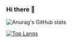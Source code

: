 ### Hi there 👋

![Anurag's GitHub stats](https://github-readme-stats.vercel.app/api?username=RocioGianna&show_icons=true&theme=radical)

[![Top Langs](https://github-readme-stats.vercel.app/api/top-langs/?username=RocioGianna&layout=compact)](https://github.com/RocioGianna/github-readme-stats)
